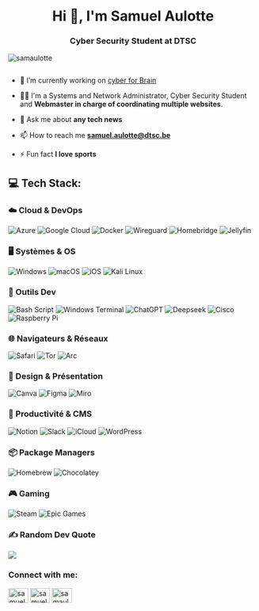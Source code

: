 <h1 align="center">Hi 👋, I'm Samuel Aulotte</h1>
<h3 align="center">Cyber Security Student at DTSC</h3>

<p align="left"> <img src="https://komarev.com/ghpvc/?username=samaulotte&label=Profile%20views&color=0e75b6&style=flat" alt="samaulotte" /> </p>

<p align="left"> <a href="https://twitter.com/" target="blank"><img src="https://img.shields.io/twitter/follow/?logo=twitter&style=for-the-badge" alt="" /></a> </p>

- 🔭 I’m currently working on [cyber for Brain](https://github.com/DT-Service-Consulting)

- 🧑‍💻 I'm a Systems and Network Administrator, Cyber Security Student and **Webmaster in charge of coordinating multiple websites**.

- 💬 Ask me about **any tech news**

- 📫 How to reach me **samuel.aulotte@dtsc.be**

- ⚡ Fun fact **I love sports**

## 💻 Tech Stack:

### ☁️ Cloud & DevOps
![Azure](https://img.shields.io/badge/Azure-0072C6?style=for-the-badge&logo=microsoftazure&logoColor=white)
![Google Cloud](https://img.shields.io/badge/Google_Cloud-4285F4?style=for-the-badge&logo=googlecloud&logoColor=white)
![Docker](https://img.shields.io/badge/Docker-2496ED?style=for-the-badge&logo=docker&logoColor=white)
![Wireguard](https://img.shields.io/badge/WireGuard-88171A?style=for-the-badge&logo=wireguard&logoColor=white)
![Homebridge](https://img.shields.io/badge/Homebridge-491F59?style=for-the-badge&logo=homebridge&logoColor=white)
![Jellyfin](https://img.shields.io/badge/Jellyfin-000B25?style=for-the-badge&logo=jellyfin&logoColor=00A4DC)

### 🖥️ Systèmes & OS
![Windows](https://img.shields.io/badge/Windows-0078D6?style=for-the-badge&logo=windows&logoColor=white)
![macOS](https://img.shields.io/badge/macOS-000000?style=for-the-badge&logo=apple&logoColor=white)
![iOS](https://img.shields.io/badge/iOS-000000?style=for-the-badge&logo=apple&logoColor=white)
![Kali Linux](https://img.shields.io/badge/Kali_Linux-557C94?style=for-the-badge&logo=kalilinux&logoColor=white)

### 🔧 Outils Dev
![Bash Script](https://img.shields.io/badge/Bash_Script-121011?style=for-the-badge&logo=gnubash&logoColor=white)
![Windows Terminal](https://img.shields.io/badge/Windows_Terminal-4D4D4D?style=for-the-badge&logo=windowsterminal&logoColor=white)
![ChatGPT](https://img.shields.io/badge/ChatGPT-74aa9c?style=for-the-badge&logo=openai&logoColor=white)
![Deepseek](https://img.shields.io/badge/Deepseek-4D6BFF?style=for-the-badge&logo=openai&logoColor=white)
![Cisco](https://img.shields.io/badge/Cisco-049FD9?style=for-the-badge&logo=cisco&logoColor=black)
![Raspberry Pi](https://img.shields.io/badge/Raspberry_Pi-C51A4A?style=for-the-badge&logo=raspberrypi&logoColor=white)

### 🌐 Navigateurs & Réseaux
![Safari](https://img.shields.io/badge/Safari-006CFF?style=for-the-badge&logo=safari&logoColor=white)
![Tor](https://img.shields.io/badge/Tor-7D4698?style=for-the-badge&logo=tor-browser&logoColor=white)
![Arc](https://img.shields.io/badge/Arc-FCBFBD?style=for-the-badge&logo=arc&logoColor=000000)

### 🎨 Design & Présentation
![Canva](https://img.shields.io/badge/Canva-00C4CC?style=for-the-badge&logo=canva&logoColor=white)
![Figma](https://img.shields.io/badge/Figma-F24E1E?style=for-the-badge&logo=figma&logoColor=white)
![Miro](https://img.shields.io/badge/Miro-050038?style=for-the-badge&logo=miro&logoColor=white)

### 📝 Productivité & CMS
![Notion](https://img.shields.io/badge/Notion-000000?style=for-the-badge&logo=notion&logoColor=white)
![Slack](https://img.shields.io/badge/Slack-4A154B?style=for-the-badge&logo=slack&logoColor=white)
![iCloud](https://img.shields.io/badge/iCloud-3693F3?style=for-the-badge&logo=icloud&logoColor=white)
![WordPress](https://img.shields.io/badge/WordPress-21759B?style=for-the-badge&logo=wordpress&logoColor=white)

### 📦 Package Managers
![Homebrew](https://img.shields.io/badge/Homebrew-FBB040?style=for-the-badge&logo=homebrew&logoColor=white)
![Chocolatey](https://img.shields.io/badge/Chocolatey-80B5E3?style=for-the-badge&logo=chocolatey&logoColor=white)

### 🎮 Gaming
![Steam](https://img.shields.io/badge/Steam-000000?style=for-the-badge&logo=steam&logoColor=white)
![Epic Games](https://img.shields.io/badge/Epic_Games-313131?style=for-the-badge&logo=epicgames&logoColor=white) 

### ✍️ Random Dev Quote
![](https://quotes-github-readme.vercel.app/api?type=horizontal&theme=radical&v=1)


<h3 align="left">Connect with me:</h3>
<p align="left">
<a href="https://linkedin.com/in/samuel aulotte" target="blank"><img align="center" src="https://raw.githubusercontent.com/rahuldkjain/github-profile-readme-generator/master/src/images/icons/Social/linked-in-alt.svg" alt="samuel aulotte" height="30" width="40" /></a>
<a href="https://fb.com/samuel aulotte" target="blank"><img align="center" src="https://raw.githubusercontent.com/rahuldkjain/github-profile-readme-generator/master/src/images/icons/Social/facebook.svg" alt="samuel aulotte" height="30" width="40" /></a>
<a href="https://instagram.com/samaulot" target="blank"><img align="center" src="https://raw.githubusercontent.com/rahuldkjain/github-profile-readme-generator/master/src/images/icons/Social/instagram.svg" alt="samaulot" height="30" width="40" /></a>
</p>


